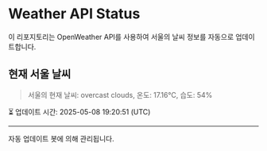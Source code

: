 
# Weather API Status

이 리포지토리는 OpenWeather API를 사용하여 서울의 날씨 정보를 자동으로 업데이트합니다.

## 현재 서울 날씨
> 서울의 현재 날씨: overcast clouds, 온도: 17.16°C, 습도: 54%

⏳ 업데이트 시간: 2025-05-08 19:20:51 (UTC)

---
자동 업데이트 봇에 의해 관리됩니다.
